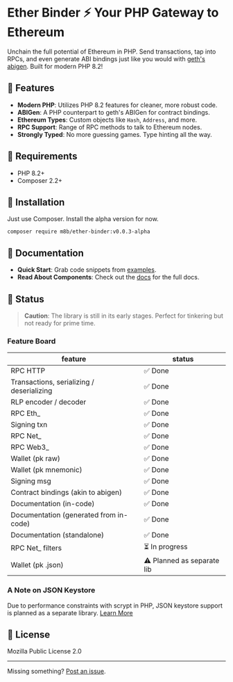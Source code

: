 # Ether Binder ⚡ Your PHP Gateway to Ethereum

Unchain the full potential of Ethereum in PHP. Send transactions, tap into RPCs, and even generate ABI bindings just
like you would with [geth's abigen](https://geth.ethereum.org/docs/tools/abigen). Built for modern PHP 8.2!

## 🚀 Features
- **Modern PHP**: Utilizes PHP 8.2 features for cleaner, more robust code.
- **ABIGen**: A PHP counterpart to geth's ABIGen for contract bindings.
- **Ethereum Types**: Custom objects like `Hash`, `Address`, and more.
- **RPC Support**: Range of RPC methods to talk to Ethereum nodes.
- **Strongly Typed**: No more guessing games. Type hinting all the way.

## 🔧 Requirements
- PHP 8.2+
- Composer 2.2+

## 💾 Installation

Just use Composer. Install the alpha version for now.

```shell
composer require m8b/ether-binder:v0.0.3-alpha
```

## 📖 Documentation

- **Quick Start**: Grab code snippets from [examples](examples).
- **Read About Components**: Check out the [docs](https://m8b-dev.github.io/ether-binder/) for the full docs.

## 🚧 Status

> **Caution**: The library is still in its early stages. Perfect for tinkering but not ready for prime time.

### Feature Board

| feature                                   | status                     |
|-------------------------------------------|----------------------------|
| RPC HTTP                                  | ✅ Done                     |
| Transactions, serializing / deserializing | ✅ Done                     |
| RLP encoder / decoder                     | ✅ Done                     |
| RPC Eth_                                  | ✅ Done                     |
| Signing txn                               | ✅ Done                     |
| RPC Net_                                  | ✅ Done                     |
| RPC Web3_                                 | ✅ Done                     |
| Wallet (pk raw)                           | ✅ Done                     |
| Wallet (pk mnemonic)                      | ✅ Done                     |
| Signing msg                               | ✅ Done                     |
| Contract bindings (akin to abigen)        | ✅ Done                     |
| Documentation (in-code)                   | ✅ Done                     |
| Documentation (generated from in-code)    | ✅ Done                     |
| Documentation (standalone)                | ✅ Done                     |
| RPC Net_ filters                          | ⏳ In progress              |
| Wallet (pk .json)                         | ⚠️ Planned as separate lib |

### A Note on JSON Keystore

Due to performance constraints with scrypt in PHP, JSON keystore support is planned as a separate library.
[Learn More](https://m8b-dev.github.io/ether-binder/jsonkeystore.md)

## 📜 License
Mozilla Public License 2.0

---

Missing something? [Post an issue](https://github.com/m8b-dev/ether-binder/issues).
